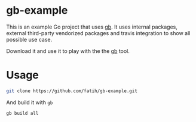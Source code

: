 # gb-example

This is an example Go project that uses [gb](http://getgb.io/). It uses
internal packages, external third-party vendorized packages and travis
integration to show all possible use case.

Download it and use it to play with the the [gb](http://getgb.io/) tool.

# Usage

```sh
git clone https://github.com/fatih/gb-example.git
```

And build it with `gb`

```sh
gb build all
```
